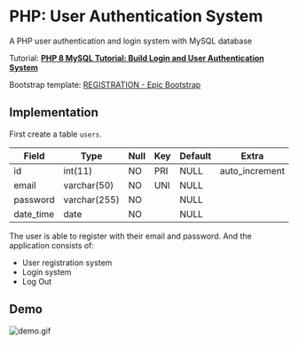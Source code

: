 # PHP: User Authentication System
A PHP user authentication and login system with MySQL database

Tutorial: [__PHP 8 MySQL Tutorial: Build Login and User Authentication System__](https://www.positronx.io/build-php-mysql-login-and-user-authentication-system/)

Bootstrap template: [REGISTRATION - Epic Bootstrap](https://epicbootstrap.com/snippets/registration)

## Implementation
First create a table ```users```.

Field | Type | Null | Key | Default | Extra          
------|------|------|-----|---------|-------
id | int(11) | NO | PRI | NULL | auto_increment
email | varchar(50) | NO | UNI | NULL |
password | varchar(255) | NO | | NULL | 
date_time | date | NO | | NULL |

The user is able to register with their email and password. And the application consists of:
* User registration system
* Login system
* Log Out

## Demo
![demo.gif](https://github.com/lanyshi/php_user_authentication/blob/main/demo/user_authentication_demo.gif)